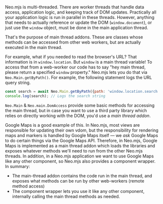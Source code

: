 Neo.mjs is multi-threaded. There are worker threads
that handle data access, application logic,
and keeping track of DOM updates. Practically all your
application logic is run in parallel in these threads.
However, anything that needs to actually reference or update
the DOM (`window.document`), or just use the `window` object, must be done in the main 
application thread. 

That's the purpose of main thread addons. These are classes whose
methods can be accessed from other web workers, but are
actually executed in the main thread.

For example, what if you needed to read the browser's
URL? That information is in `window.location`.
But `window` is a main thread variable! To access that
from a web-worker our code has to say "hey main thread, 
please return a specified `window` property." Neo.mjs
lets you do that via `Neo.Main.getByPath()`. For
example, the following statement logs the URL query string.

```javascript readonly
const search = await Neo.Main.getByPath({path: 'window.location.search'});
console.log(search); // Logs the search string
```

`Neo.Main` & `Neo.main.DomAccess` provide some basic methods for accessing the 
main thread, but in case you want to use a third party library which relies on directly
working with the DOM, you'd use a _main thread addon_. 

Google Maps is a good example of this. In Neo.mjs, most
views are responsible for updating their own vdom, but
the responsibility for rendering maps and markers is handled
by Google Maps itself &mdash; we _ask_ Google Maps to do
certain things via the Google Maps API. Therefore, in Neo.mjs,
Google Maps is implemented as a main thread addon which
loads the libraries and exposes whatever methods we'll need
to run from the other Neo.mjs threads. In addition, in a
Neo.mjs application we want to use Google Maps like any other
component, so Neo.mjs also provides a component wrapper. In
summary: 
- The main-thread addon contains the code run in the main thread,
and exposes what methods can be run by other web-workers (remote method access)
- The component wrapper lets you use it like any other component,
internally calling the main thread methods as needed.
